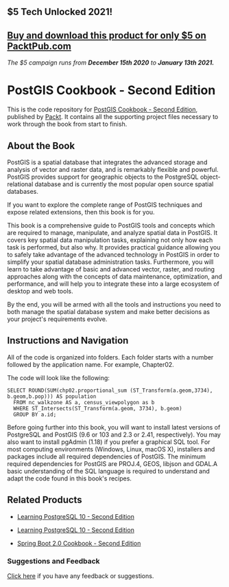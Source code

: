 ## $5 Tech Unlocked 2021!
[Buy and download this product for only $5 on PacktPub.com](https://www.packtpub.com/)
-----
*The $5 campaign         runs from __December 15th 2020__ to __January 13th 2021.__*

# PostGIS Cookbook - Second Edition
This is the code repository for [PostGIS Cookbook - Second Edition](https://www.packtpub.com/application-development/postgis-cookbook-second-edition?utm_source=github&utm_medium=repository&utm_campaign=9781788299329), published by [Packt](https://www.packtpub.com/?utm_source=github). It contains all the supporting project files necessary to work through the book from start to finish.
## About the Book
PostGIS is a spatial database that integrates the advanced storage and analysis of vector and raster data, and is remarkably flexible and powerful. PostGIS provides support for geographic objects to the PostgreSQL object-relational database and is currently the most popular open source spatial databases.

If you want to explore the complete range of PostGIS techniques and expose related extensions, then this book is for you.

This book is a comprehensive guide to PostGIS tools and concepts which are required to manage, manipulate, and analyze spatial data in PostGIS. It covers key spatial data manipulation tasks, explaining not only how each task is performed, but also why. It provides practical guidance allowing you to safely take advantage of the advanced technology in PostGIS in order to simplify your spatial database administration tasks. Furthermore, you will learn to take advantage of basic and advanced vector, raster, and routing approaches along with the concepts of data maintenance, optimization, and performance, and will help you to integrate these into a large ecosystem of desktop and web tools.

By the end, you will be armed with all the tools and instructions you need to both manage the spatial database system and make better decisions as your project's requirements evolve.
## Instructions and Navigation
All of the code is organized into folders. Each folder starts with a number followed by the application name. For example, Chapter02.



The code will look like the following:
```
SELECT ROUND(SUM(chp02.proportional_sum (ST_Transform(a.geom,3734), b.geom,b.pop))) AS population
  FROM nc_walkzone AS a, census_viewpolygon as b
  WHERE ST_Intersects(ST_Transform(a.geom, 3734), b.geom)
  GROUP BY a.id;
```

Before going further into this book, you will want to install latest versions of PostgreSQL and PostGIS (9.6 or 103 and 2.3 or 2.41, respectively). You may also want to install pgAdmin (1.18) if you prefer a graphical SQL tool. For most computing environments (Windows, Linux, macOS X), installers and packages include all required dependencies of PostGIS. The minimum required dependencies for PostGIS are PROJ.4, GEOS, libjson and GDAL.A basic understanding of the SQL language is required to understand and adapt the code found in this book's recipes.

## Related Products
* [Learning PostgreSQL 10 - Second Edition](https://www.packtpub.com/big-data-and-business-intelligence/learning-postgresql-10-second-edition?utm_source=github&utm_medium=repository&utm_campaign=9781788392013)

* [Learning PostgreSQL 10 - Second Edition](https://www.packtpub.com/big-data-and-business-intelligence/learning-postgresql-10-second-edition?utm_source=github&utm_medium=repository&utm_campaign=9781788392013)

* [Spring Boot 2.0 Cookbook - Second Edition](https://www.packtpub.com/application-development/spring-boot-cookbook-second-edition?utm_source=github&utm_medium=repository&utm_campaign=9781787129825)

### Suggestions and Feedback
[Click here](https://docs.google.com/forms/d/e/1FAIpQLSe5qwunkGf6PUvzPirPDtuy1Du5Rlzew23UBp2S-P3wB-GcwQ/viewform) if you have any feedback or suggestions.
